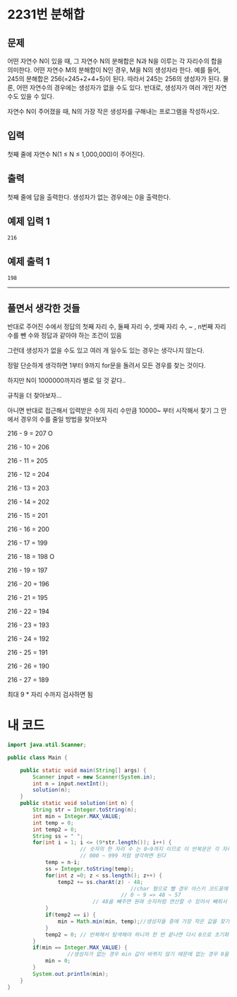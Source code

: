 # 2231번 분해합

## 문제

어떤 자연수 N이 있을 때, 그 자연수 N의 분해합은 N과 N을 이루는 각 자리수의 합을 의미한다. 어떤 자연수 M의 분해합이 N인 경우, M을 N의 생성자라 한다. 예를 들어, 245의 분해합은 256(=245+2+4+5)이 된다. 따라서 245는 256의 생성자가 된다. 물론, 어떤 자연수의 경우에는 생성자가 없을 수도 있다. 반대로, 생성자가 여러 개인 자연수도 있을 수 있다.

자연수 N이 주어졌을 때, N의 가장 작은 생성자를 구해내는 프로그램을 작성하시오.

## 입력

첫째 줄에 자연수 N(1 ≤ N ≤ 1,000,000)이 주어진다.

## 출력

첫째 줄에 답을 출력한다. 생성자가 없는 경우에는 0을 출력한다.

## 예제 입력 1

```
216
```

## 예제 출력 1

```
198
```

---

## 풀면서 생각한 것들

반대로 주어진 수에서 정답의 첫째 자리 수, 둘째 자리 수, 셋째 자리 수, ~ , n번째 자리 수를 뺀 수와 정답과 같아야 하는 조건이 있음

그런데 생성자가 없을 수도 있고 여러 개 일수도 있는 경우는 생각나지 않는다.

정말 단순하게 생각하면 1부터 9까지 for문을 돌려서 모든 경우를 찾는 것이다.

하지만 N이 1000000까지라 별로 일 것 같다..

규칙을 더 찾아보자...

아니면 반대로 접근해서 입력받은 수의 자리 수만큼 10000~ 부터 시작해서 찾기 그 안에서 경우의 수를 줄일 방법을 찾아보자

216 - 9 = 207 O

216 - 10 = 206

216 - 11 = 205

216 - 12 = 204

216 - 13 = 203

216 - 14 = 202

216 - 15 = 201

216 - 16 = 200

216 - 17 = 199

216 - 18 = 198 O

216 - 19 = 197

216 - 20 = 196

216 - 21 = 195

216 - 22 = 194

216 - 23 = 193

216 - 24 = 192

216 - 25 = 191

216 - 26 = 190

216 - 27 = 189

최대 9 * 자리 수까지 검사하면 됨

# 내 코드

```java
import java.util.Scanner;

public class Main {

	public static void main(String[] args) {
		Scanner input = new Scanner(System.in);
		int n = input.nextInt();
		solution(n);
	}
	public static void solution(int n) {
		String str = Integer.toString(n);
		int min = Integer.MAX_VALUE;
		int temp = 0;
		int temp2 = 0;
		String ss = " ";
		for(int i = 1; i <= (9*str.length()); i++) {
            	       // 숫자의 한 자리 수 는 0~9까지 이므로 이 반복문은 각 자리수 * 9를 해서 반복하도록 함
            	       // 000 ~ 999 처럼 생각하면 된다
			temp = n-i;
			ss = Integer.toString(temp);
			for(int z =0; z < ss.length(); z++) {
				temp2 += ss.charAt(z) - 48;
                                       //char 형으로 뺄 경우 아스키 코드표에 숫자의 값으로 연산이 됨
                              	    // 0 ~ 9 => 48 ~ 57
                		   // 48을 빼주면 원래 숫자처럼 연산할 수 있어서 빼줘서 생성자인지 확인하기 위해 각 자리수의 합을 구함
			}
			if(temp2 == i) {
				min = Math.min(min, temp);//생성자들 중에 가장 작은 값을 찾기 위해 사용
			}
			temp2 = 0; // 반복해서 탐색해야 하니까 한 번 끝나면 다시 0으로 초기화
		}
		if(min == Integer.MAX_VALUE) {
                   //생성자가 없는 경우 min 값이 바뀌지 않기 때문에 없는 경우 0을 출력해야 하므로 조건문을 사용.
			min = 0; 
		}
		System.out.println(min);
	}
}
```


